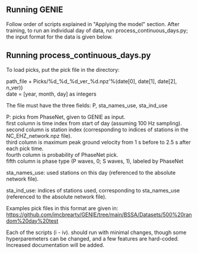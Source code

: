 
## Running GENIE

Follow order of scripts explained in "Applying the model" section. After training, to run an individual day of data, run process_continuous_days.py; the input format for the data is given below.

## Running process_continuous_days.py

To load picks, put the pick file in the directory:

path_file + Picks/%d_%d_%d_ver_%d.npz'%(date[0], date[1], date[2], n_ver))   
date = [year, month, day] as integers   

The file must have the three fields: P, sta_names_use, sta_ind_use   

P: picks from PhaseNet, given to GENIE as input.    
first column is time index from start of day (assuming 100 Hz sampling).   
second column is station index (corresponding to indices of stations in the NC_EHZ_network.npz file).   
third column is maximum peak ground velocity from 1 s before to 2.5 s after each pick time.   
fourth column is probability of PhaseNet pick.   
fifth column is phase type (P waves, 0; S waves, 1), labeled by PhaseNet

sta_names_use: used stations on this day (referenced to the absolute network file).   

sta_ind_use: indices of stations used, corresponding to sta_names_use (referenced to the absolute network file).   

Examples pick files in this format are given in: https://github.com/imcbrearty/GENIE/tree/main/BSSA/Datasets/500%20random%20day%20test   

Each of the scripts (i - iv). should run with minimal changes, though some hyperparemeters can be changed, and a few features are hard-coded. Increased documentation will be added.   
